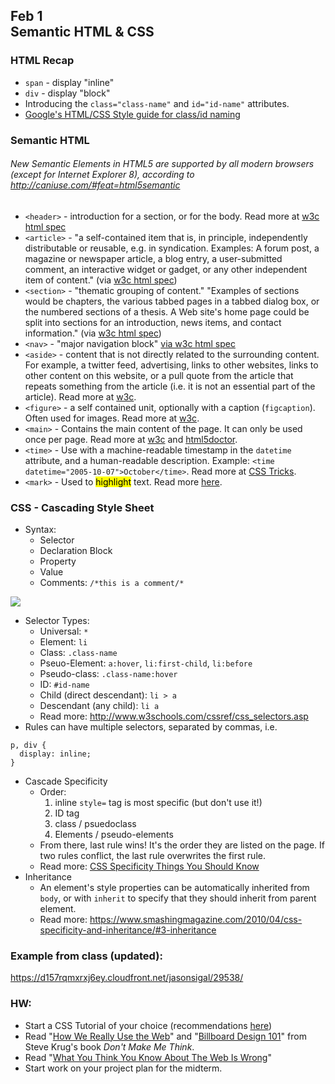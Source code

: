 ## <b>Feb 1<br/> Semantic HTML & CSS</b>

### HTML Recap
* ```span``` - display "inline"
* ```div``` - display "block"
* Introducing the ``class="class-name"`` and ``id="id-name"`` attributes.
* [Google's HTML/CSS Style guide for class/id naming](https://google.github.io/styleguide/htmlcssguide.xml#ID_and_Class_Naming)

### Semantic HTML
###### New Semantic Elements in HTML5 are supported by all modern browsers (except for Internet Explorer 8), according to http://caniuse.com/#feat=html5semantic
* ```<header>``` - introduction for a section, or for the body. Read more at [w3c html spec](https://www.w3.org/html/wg/drafts/html/master/semantics.html#the-body-element)
* ```<article>``` -  "a self-contained item that is, in principle, independently distributable or reusable, e.g. in syndication. Examples: A forum post, a magazine or newspaper article, a blog entry, a user-submitted comment, an interactive widget or gadget, or any other independent item of content." (via [w3c html spec](https://www.w3.org/html/wg/drafts/html/master/semantics.html#the-article-element))
* ```<section>``` - "thematic grouping of content." "Examples of sections would be chapters, the various tabbed pages in a tabbed dialog box, or the numbered sections of a thesis. A Web site's home page could be split into sections for an introduction, news items, and contact information." (via [w3c html spec](https://www.w3.org/html/wg/drafts/html/master/semantics.html#the-section-element))
* ```<nav>``` - "major navigation block" [via w3c html spec](https://www.w3.org/html/wg/drafts/html/master/semantics.html#the-nav-element)
* ```<aside>``` - content that is not directly related to the surrounding content. For example, a twitter feed, advertising, links to other websites, links to other content on this website, or a pull quote from the article that repeats something from the article (i.e. it is not an essential part of the article). Read more at [w3c](https://www.w3.org/html/wg/drafts/html/master/semantics.html#the-aside-element).
* ```<figure>``` - a self contained unit, optionally with a caption (```figcaption```). Often used for images. Read more at [w3c](https://www.w3.org/html/wg/drafts/html/master/semantics.html#the-figure-element).
* ```<main>``` - Contains the main content of the page. It can only be used once per page. Read more at [w3c](https://www.w3.org/html/wg/drafts/html/master/semantics.html#the-main-element) and [html5doctor](http://html5doctor.com/the-main-element/). 
* ```<time>``` - Use with a machine-readable timestamp in the ``datetime`` attribute, and a human-readable description. Example:   ```<time datetime="2005-10-07">October</time>```. Read more at [CSS Tricks](https://css-tricks.com/time-element/).
* ```<mark>``` - Used to <mark>highlight</mark> text. Read more [here](https://developer.mozilla.org/en-US/docs/Web/HTML/Element/mark).

### CSS - Cascading Style Sheet
* Syntax:
    * Selector
    * Declaration Block
    * Property
    * Value
    * Comments: 
```/*this is a comment/*```

![](css_anatomy.png)
* Selector Types:
    * Universal: ```*```
    * Element: ``li``
    * Class: ```.class-name```
    * Pseuo-Element: ``a:hover``, ``li:first-child``, ``li:before``
    * Pseudo-class: ```.class-name:hover```
    * ID: ```#id-name```
    * Child (direct descendant): ``li > a``
    * Descendant (any child): ``li a``
    * Read more: http://www.w3schools.com/cssref/css_selectors.asp
* Rules can have multiple selectors, separated by commas, i.e.

```
p, div {
  display: inline;
}
```
* Cascade Specificity
    * Order:
        1. inline ``style=`` tag is most specific (but don't use it!)
        2. ID tag
        3. class / psuedoclass
        4. Elements / pseudo-elements
    * From there, last rule wins! It's the order they are listed on the page. If two rules conflict, the last rule overwrites the first rule.
    * Read more: [CSS Specificity Things You Should Know](https://www.smashingmagazine.com/2007/07/css-specificity-things-you-should-know/)
* Inheritance
    * An element's style properties can be automatically inherited from ``body``, or with ``inherit`` to specify that they should inherit from parent element.
    * Read more: https://www.smashingmagazine.com/2010/04/css-specificity-and-inheritance/#3-inheritance

### Example from class (updated):
https://d157rqmxrxj6ey.cloudfront.net/jasonsigal/29538/

### HW:
* Start a CSS Tutorial of your choice (recommendations [here](../readings_resources.html))
* Read "[How We Really Use the Web](http://www.sensible.com/chapter.html)" and "[Billboard Design 101](http://www.pcworld.com/article/137231/article.html)" from Steve Krug's book <i>Don't Make Me Think</i>.
* Read "[What You Think You Know About The Web Is Wrong](http://time.com/12933/what-you-think-you-know-about-the-web-is-wrong/)"
* Start work on your project plan for the midterm. 
